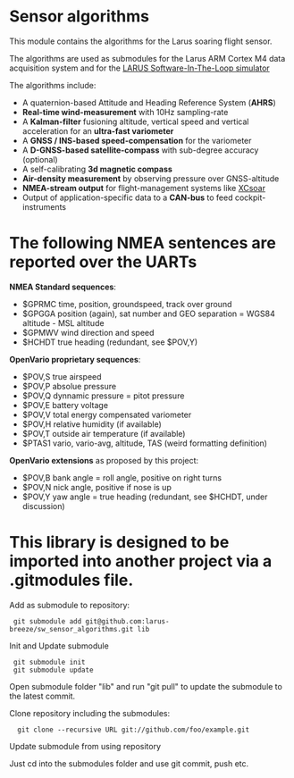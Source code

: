 # Sensor algorithms
This module contains the algorithms for the Larus soaring flight sensor.

The algorithms are used as submodules for the Larus ARM Cortex M4 data acquisition system 
and for the [LARUS Software-In-The-Loop simulator](https://github.com/larus-breeze/SIL_flight_sensor_emulator)

The algorithms include:

- A quaternion-based Attitude and Heading Reference System (**AHRS**)
- **Real-time wind-measurement** with 10Hz sampling-rate
- A **Kalman-filter** fusioning altitude, vertical speed and vertical acceleration for an **ultra-fast variometer**
- A **GNSS / INS-based speed-compensation** for the variometer
- A **D-GNSS-based satellite-compass** with sub-degree accuracy (optional)
- A self-calibrating **3d magnetic compass**
- **Air-density measurement** by observing pressure over GNSS-altitude 
- **NMEA-stream output** for flight-management systems like [XCsoar](https://github.com/XCSoar/)
- Output of application-specific data to a **CAN-bus** to feed cockpit-instruments

# The following NMEA sentences are reported over the UARTs

**NMEA Standard sequences**:
- $GPRMC time, position, groundspeed, track over ground
- $GPGGA position (again), sat number and GEO separation = WGS84 altitude - MSL altitude
- $GPMWV wind direction and speed
- $HCHDT true heading (redundant, see $POV,Y) 

**OpenVario proprietary sequences**:
- $POV,S true airspeed
- $POV,P absolue pressure
- $POV,Q dynnamic pressure = pitot pressure
- $POV,E battery voltage
- $POV,V total energy compensated variometer
- $POV,H relative humidity (if available)
- $POV,T outside air temperature (if available)
- $PTAS1 vario, vario-avg, altitude, TAS (weird formatting definition)

**OpenVario extensions** as proposed by this project:
- $POV,B bank angle = roll angle, positive on right turns
- $POV,N nick angle, positive if nose is up
- $POV,Y yaw angle = true heading (redundant, see $HCHDT, under discussion)

# This library is designed to be imported into another project via a .gitmodules file.

Add as submodule to repository:

     git submodule add git@github.com:larus-breeze/sw_sensor_algorithms.git lib

Init and Update submodule

     git submodule init 
     git submodule update

Open submodule folder "lib" and run "git pull" to update the submodule to the latest commit.

Clone repository including the submodules: 

      git clone --recursive URL git://github.com/foo/example.git

Update submodule from using repository

Just cd into the submodules folder and use git commit, push etc.
